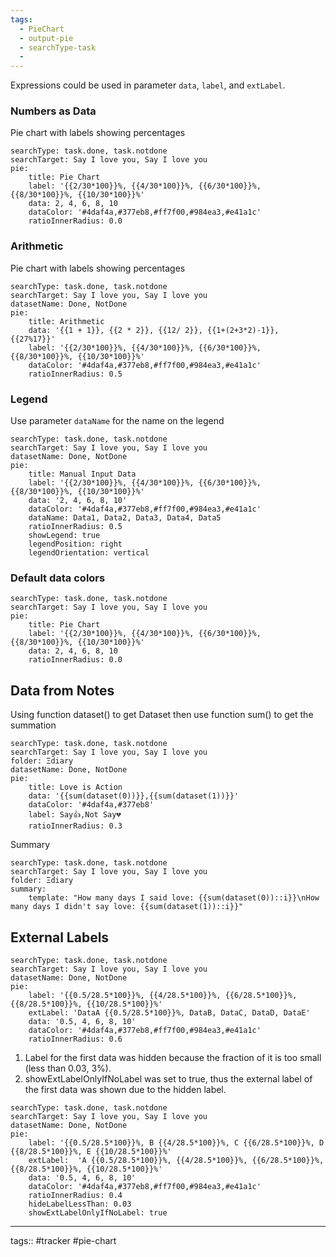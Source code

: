 ```yaml
---
tags:
  - PieChart
  - output-pie
  - searchType-task
  -
---
```


Expressions could be used in parameter `data`, `label`, and `extLabel`.

### Numbers as Data

Pie chart with labels showing percentages

```tracker
searchType: task.done, task.notdone
searchTarget: Say I love you, Say I love you
pie:
    title: Pie Chart
    label: '{{2/30*100}}%, {{4/30*100}}%, {{6/30*100}}%, {{8/30*100}}%, {{10/30*100}}%'
    data: 2, 4, 6, 8, 10
    dataColor: '#4daf4a,#377eb8,#ff7f00,#984ea3,#e41a1c'
    ratioInnerRadius: 0.0
```

### Arithmetic

Pie chart with labels showing percentages

```tracker
searchType: task.done, task.notdone
searchTarget: Say I love you, Say I love you
datasetName: Done, NotDone
pie:
    title: Arithmetic
    data: '{{1 + 1}}, {{2 * 2}}, {{12/ 2}}, {{1+(2+3*2)-1}}, {{27%17}}'
    label: '{{2/30*100}}%, {{4/30*100}}%, {{6/30*100}}%, {{8/30*100}}%, {{10/30*100}}%'
    dataColor: '#4daf4a,#377eb8,#ff7f00,#984ea3,#e41a1c'
    ratioInnerRadius: 0.5
```

### Legend

Use parameter `dataName` for the name on the legend

```tracker
searchType: task.done, task.notdone
searchTarget: Say I love you, Say I love you
datasetName: Done, NotDone
pie:
    title: Manual Input Data
    label: '{{2/30*100}}%, {{4/30*100}}%, {{6/30*100}}%, {{8/30*100}}%, {{10/30*100}}%'
    data: '2, 4, 6, 8, 10'
    dataColor: '#4daf4a,#377eb8,#ff7f00,#984ea3,#e41a1c'
    dataName: Data1, Data2, Data3, Data4, Data5
    ratioInnerRadius: 0.5
    showLegend: true
    legendPosition: right
    legendOrientation: vertical
```

### Default data colors

```tracker
searchType: task.done, task.notdone
searchTarget: Say I love you, Say I love you
pie:
    title: Pie Chart
    label: '{{2/30*100}}%, {{4/30*100}}%, {{6/30*100}}%, {{8/30*100}}%, {{10/30*100}}%'
    data: 2, 4, 6, 8, 10
    ratioInnerRadius: 0.0
```

## Data from Notes

Using function dataset() to get Dataset then use function sum() to get the summation

```tracker
searchType: task.done, task.notdone
searchTarget: Say I love you, Say I love you
folder: Ξdiary
datasetName: Done, NotDone
pie:
    title: Love is Action
    data: '{{sum(dataset(0))}},{{sum(dataset(1))}}'
    dataColor: '#4daf4a,#377eb8'
    label: Say👍,Not Say💔
    ratioInnerRadius: 0.3
```

Summary

```tracker
searchType: task.done, task.notdone
searchTarget: Say I love you, Say I love you
folder: Ξdiary
summary:
    template: "How many days I said love: {{sum(dataset(0))::i}}\nHow many days I didn't say love: {{sum(dataset(1))::i}}"
```

## External Labels

```tracker
searchType: task.done, task.notdone
searchTarget: Say I love you, Say I love you
datasetName: Done, NotDone
pie:
    label: '{{0.5/28.5*100}}%, {{4/28.5*100}}%, {{6/28.5*100}}%, {{8/28.5*100}}%, {{10/28.5*100}}%'
    extLabel: 'DataA {{0.5/28.5*100}}%, DataB, DataC, DataD, DataE'
    data: '0.5, 4, 6, 8, 10'
    dataColor: '#4daf4a,#377eb8,#ff7f00,#984ea3,#e41a1c'
    ratioInnerRadius: 0.6
```

1. Label for the first data was hidden because the fraction of it is too small (less than 0.03, 3%).
2. showExtLabelOnlyIfNoLabel was set to true, thus the external label of the first data was shown due to the hidden label.

```tracker
searchType: task.done, task.notdone
searchTarget: Say I love you, Say I love you
datasetName: Done, NotDone
pie:
    label: '{{0.5/28.5*100}}%, B {{4/28.5*100}}%, C {{6/28.5*100}}%, D {{8/28.5*100}}%, E {{10/28.5*100}}%'
    extLabel:  'A {{0.5/28.5*100}}%, {{4/28.5*100}}%, {{6/28.5*100}}%, {{8/28.5*100}}%, {{10/28.5*100}}%'
    data: '0.5, 4, 6, 8, 10'
    dataColor: '#4daf4a,#377eb8,#ff7f00,#984ea3,#e41a1c'
    ratioInnerRadius: 0.4
    hideLabelLessThan: 0.03
    showExtLabelOnlyIfNoLabel: true
```

---

tags:: #tracker #pie-chart
